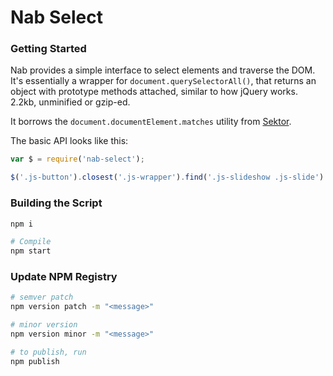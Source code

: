 # Nab Select

### Getting Started 
Nab provides a simple interface to select elements and traverse the DOM. It's essentially a wrapper for `document.querySelectorAll()`, that returns an object with prototype methods attached, similar to how jQuery works. 2.2kb, unminified or gzip-ed.

It borrows the `document.documentElement.matches` utility from [Sektor](https://github.com/bevacqua/sektor).

The basic API looks like this:

```javascript
var $ = require('nab-select');

$('.js-button').closest('.js-wrapper').find('.js-slideshow .js-slide').siblings('.js-slide.slide--large');
```

### Building the Script 
```bash
npm i

# Compile
npm start
```

### Update NPM Registry
```bash
# semver patch
npm version patch -m "<message>"

# minor version
npm version minor -m "<message>"

# to publish, run
npm publish
```
